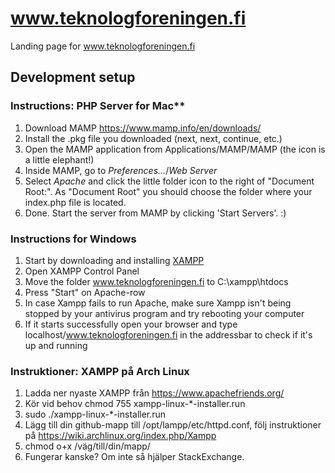 

# www.teknologforeningen.fi
Landing page for www.teknologforeningen.fi

## Development setup

### Instructions: PHP Server for Mac**

1. Download MAMP https://www.mamp.info/en/downloads/
2. Install the .pkg file you downloaded (next, next, continue, etc.)
3. Open the MAMP application from Applications/MAMP/MAMP (the icon is a little elephant!)
4. Inside MAMP, go to *Preferences...*/*Web Server*
5. Select *Apache* and click the little folder icon to the right of "Document Root:". As "Document Root" you should choose the folder where your index.php file is located.
6. Done. Start the server from MAMP by clicking 'Start Servers'. :)


### Instructions for Windows

1. Start by downloading and installing [XAMPP](https://www.apachefriends.org/index.html)
2. Open XAMPP Control Panel
3. Move the folder www.teknologforeningen.fi to C:\xampp\htdocs
4. Press "Start" on Apache-row
5. In case Xampp fails to run Apache, make sure Xampp isn't being stopped by your antivirus program and try rebooting your computer
6. If it starts successfully open your browser and type localhost/www.teknologforeningen.fi in the addressbar to check if it's up and running

### Instruktioner: XAMPP på Arch Linux

1. Ladda ner nyaste XAMPP från https://www.apachefriends.org/
2. Kör vid behov chmod 755 xampp-linux-*-installer.run
3. sudo ./xampp-linux-*-installer.run
4. Lägg till din github-mapp till /opt/lampp/etc/httpd.conf, följ instruktioner på https://wiki.archlinux.org/index.php/Xampp
5. chmod o+x /väg/till/din/mapp/
6. Fungerar kanske? Om inte så hjälper StackExchange.
